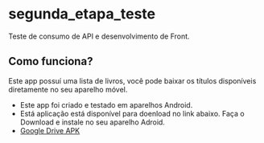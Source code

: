 # segunda_etapa_teste

Teste de consumo de API e desenvolvimento de Front.

## Como funciona?

Este app possuí uma lista de livros, você pode baixar os títulos disponíveis diretamente no seu aparelho móvel.

- Este app foi criado e testado em aparelhos Android.
- Está aplicação está disponível para doenload no link abaixo. Faça o Download e instale no seu aparelho Adroid.
- [Google Drive APK](https://drive.google.com/file/d/1gTV-jxId3bRLOKwKInHqX9QT-1-PFtMT/view?usp=drive_link)

